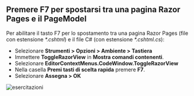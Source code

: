 <a name="f7"></a>
## <a name="use-f7-to-toggle-between-a-razor-page-and-the-pagemodel"></a>Premere F7 per spostarsi tra una pagina Razor Pages e il PageModel

Per abilitare il tasto F7 per lo spostamento tra una pagina Razor Pages (file con estensione *\*.cshtml*) e il file C# (con estensione *\*.cshtml.cs*):

* Selezionare **Strumenti > Opzioni > Ambiente > Tastiera**
* Immettere **ToggleRazorView** in **Mostra comandi contenenti**.
* Selezionare **EditorContextMenus.CodeWindow.ToggleRazorView**
* Nella casella **Premi tasti di scelta rapida** premere **F7**.
* Selezionare **Assegna > OK**

![esercitazioni ](~/tutorials/razor-pages/razor-pages-start/_static/F7.png)
<!-- 
![preceding instructions](~/includes/RP/_static/F7.png)

![_static/F7.pngs](_static/F7.png)
-->
